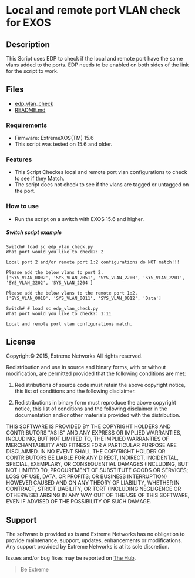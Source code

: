 # Local and remote port VLAN check for EXOS

## Description

This Script uses EDP to check if the local and remote port have the same vlans added to the ports.  EDP needs to be enabled on both sides of the link for the script to work.

## Files

* [edp_vlan_check](edp_vlan_check.py)
* [README.md](README.md)


### Requirements
* Firmware: ExtremeXOS(TM) 15.6
* This script was tested on 15.6 and older.

### Features
* This Script Checkes local and remote port vlan configurations to check to see if they Match. 
* The script does not check to see if the vlans are tagged or untagged on the port.
 

### How to use
* Run the script on a switch with EXOS 15.6 and higher.

##### Switch script example

```
Switch# load sc edp_vlan_check.py
What port would you like to check?: 2

Local port 2 and/or remote port 1:2 configurations do NOT match!!!

Please add the below vlans to port 2.
['SYS_VLAN_0002', 'SYS_VLAN_2051', 'SYS_VLAN_2200', 'SYS_VLAN_2201', 'SYS_VLAN_2202', 'SYS_VLAN_2204']

Please add the below vlans to the remote port 1:2.
['SYS_VLAN_0010', 'SYS_VLAN_0011', 'SYS_VLAN_0012', 'Data']

Switch# # load sc edp_vlan_check.py
What port would you like to check?: 1:11

Local and remote port vlan configurations match.

```

## License
Copyright© 2015, Extreme Networks
All rights reserved.

Redistribution and use in source and binary forms, with or without modification,
are permitted provided that the following conditions are met:

1. Redistributions of source code must retain the above copyright notice, this
list of conditions and the following disclaimer.

2. Redistributions in binary form must reproduce the above copyright notice,
this list of conditions and the following disclaimer in the documentation
and/or other materials provided with the distribution.

THIS SOFTWARE IS PROVIDED BY THE COPYRIGHT HOLDERS AND CONTRIBUTORS "AS IS" AND
ANY EXPRESS OR IMPLIED WARRANTIES, INCLUDING, BUT NOT LIMITED TO, THE IMPLIED
WARRANTIES OF MERCHANTABILITY AND FITNESS FOR A PARTICULAR PURPOSE ARE
DISCLAIMED. IN NO EVENT SHALL THE COPYRIGHT HOLDER OR CONTRIBUTORS BE LIABLE
FOR ANY DIRECT, INDIRECT, INCIDENTAL, SPECIAL, EXEMPLARY, OR CONSEQUENTIAL
DAMAGES (INCLUDING, BUT NOT LIMITED TO, PROCUREMENT OF SUBSTITUTE GOODS OR
SERVICES; LOSS OF USE, DATA, OR PROFITS; OR BUSINESS INTERRUPTION) HOWEVER
CAUSED AND ON ANY THEORY OF LIABILITY, WHETHER IN CONTRACT, STRICT LIABILITY,
OR TORT (INCLUDING NEGLIGENCE OR OTHERWISE) ARISING IN ANY WAY OUT OF THE USE
OF THIS SOFTWARE, EVEN IF ADVISED OF THE POSSIBILITY OF SUCH DAMAGE.

## Support
The software is provided as is and Extreme Networks has no obligation to provide
maintenance, support, updates, enhancements or modifications.
Any support provided by Extreme Networks is at its sole discretion.

Issues and/or bug fixes may be reported on [The Hub](https://community.extremenetworks.com/).

>Be Extreme

